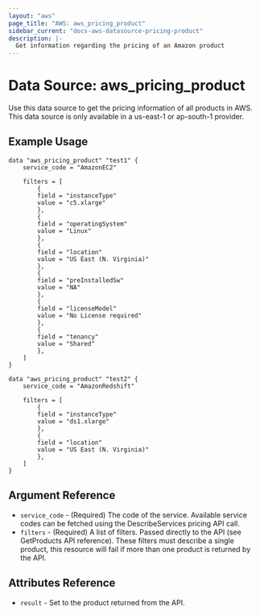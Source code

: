 ```yaml
---
layout: "aws"
page_title: "AWS: aws_pricing_product"
sidebar_current: "docs-aws-datasource-pricing-product"
description: |-
  Get information regarding the pricing of an Amazon product
---
```


# Data Source: aws_pricing_product

Use this data source to get the pricing information of all products in AWS.
This data source is only available in a us-east-1 or ap-south-1 provider.

## Example Usage

```hcl
data "aws_pricing_product" "test1" {
    service_code = "AmazonEC2"
    
    filters = [
        {
        field = "instanceType"
        value = "c5.xlarge"
        },
        {
        field = "operatingSystem"
        value = "Linux"
        },
        {
        field = "location"
        value = "US East (N. Virginia)"
        },
        {
        field = "preInstalledSw"
        value = "NA"
        },
        {
        field = "licenseModel"
        value = "No License required"
        },
        {
        field = "tenancy"
        value = "Shared"
        },
    ]
}

data "aws_pricing_product" "test2" {
    service_code = "AmazonRedshift"
    
    filters = [
        {
        field = "instanceType"
        value = "ds1.xlarge"
        },
        {
        field = "location"
        value = "US East (N. Virginia)"
        },
    ]
}
```

## Argument Reference

 * `service_code` - (Required) The code of the service. Available service codes can be fetched using the DescribeServices pricing API call.
 * `filters` - (Required) A list of filters. Passed directly to the API (see GetProducts API reference). These filters must describe a single product, this resource will fail if more than one product is returned by the API.

## Attributes Reference

 * `result` - Set to the product returned from the API.
